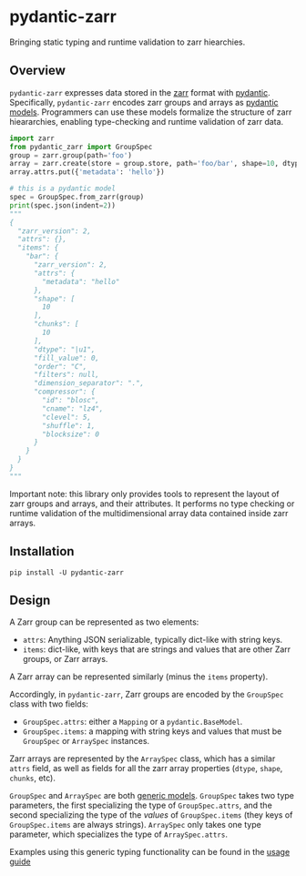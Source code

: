 # pydantic-zarr

Bringing static typing and runtime validation to zarr hiearchies.

## Overview
`pydantic-zarr` expresses data stored in the [zarr](https://zarr.readthedocs.io/en/stable/) format with [pydantic](https://docs.pydantic.dev/1.10/). Specifically, `pydantic-zarr` encodes zarr groups and arrays as [pydantic models](https://docs.pydantic.dev/1.10/usage/models/). Programmers can use these models formalize the structure of zarr hieararchies, enabling type-checking and runtime validation of zarr data. 

```python
import zarr
from pydantic_zarr import GroupSpec
group = zarr.group(path='foo')
array = zarr.create(store = group.store, path='foo/bar', shape=10, dtype='uint8')
array.attrs.put({'metadata': 'hello'})

# this is a pydantic model
spec = GroupSpec.from_zarr(group)
print(spec.json(indent=2))
"""
{
  "zarr_version": 2,
  "attrs": {},
  "items": {
    "bar": {
      "zarr_version": 2,
      "attrs": {
        "metadata": "hello"
      },
      "shape": [
        10
      ],
      "chunks": [
        10
      ],
      "dtype": "|u1",
      "fill_value": 0,
      "order": "C",
      "filters": null,
      "dimension_separator": ".",
      "compressor": {
        "id": "blosc",
        "cname": "lz4",
        "clevel": 5,
        "shuffle": 1,
        "blocksize": 0
      }
    }
  }
}
"""
```


Important note: this library only provides tools to represent the layout of zarr groups and arrays, and their attributes. It performs no type checking or runtime validation of the multidimensional array data contained inside zarr arrays.


## Installation

`pip install -U pydantic-zarr` 

## Design

A Zarr group can be represented as two elements: 

- `attrs`: Anything JSON serializable, typically dict-like with string keys.
- `items`: dict-like, with keys that are strings and values that are other Zarr groups, or Zarr arrays.

A Zarr array can be represented similarly (minus the `items` property).

Accordingly, in `pydantic-zarr`, Zarr groups are encoded by the `GroupSpec` class with two fields:

- `GroupSpec.attrs`: either a `Mapping` or a `pydantic.BaseModel`. 
- `GroupSpec.items`: a mapping with string keys and values that must be `GroupSpec` or `ArraySpec` instances.

Zarr arrays are represented by the `ArraySpec` class, which has a similar `attrs` field, as well as fields for all the zarr array properties (`dtype`, `shape`, `chunks`, etc).

`GroupSpec` and `ArraySpec` are both [generic models](https://docs.pydantic.dev/1.10/usage/models/#generic-models). `GroupSpec` takes two type parameters, the first specializing the type of `GroupSpec.attrs`, and the second specializing the type of the *values* of `GroupSpec.items` (they keys of `GroupSpec.items` are always strings). `ArraySpec` only takes one type parameter, which specializes the type of `ArraySpec.attrs`.

Examples using this generic typing functionality can be found in the [usage guide](intro.md#using-generic-types)